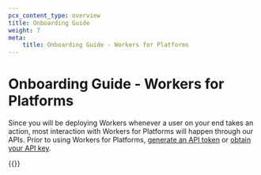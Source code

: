 ```yaml
---
pcx_content_type: overview
title: Onboarding Guide
weight: 7
meta:
    title: Onboarding Guide - Workers for Platforms
---
```


# Onboarding Guide - Workers for Platforms

Since you will be deploying Workers whenever a user on your end takes an action, most interaction with Workers for Platforms will happen through our APIs. Prior to using Workers for Platforms, [generate an API token](/api/tokens/create/#generating-the-token) or [obtain your API key](/api/keys/#view-your-api-key).

{{<directory-listing>}}